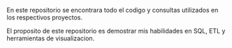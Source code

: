 En este repositorio se encontrara todo el codigo y consultas utilizados en los respectivos proyectos.

El proposito de este repositorio es demostrar mis habilidades en SQL, ETL y herramientas de visualizacion.
